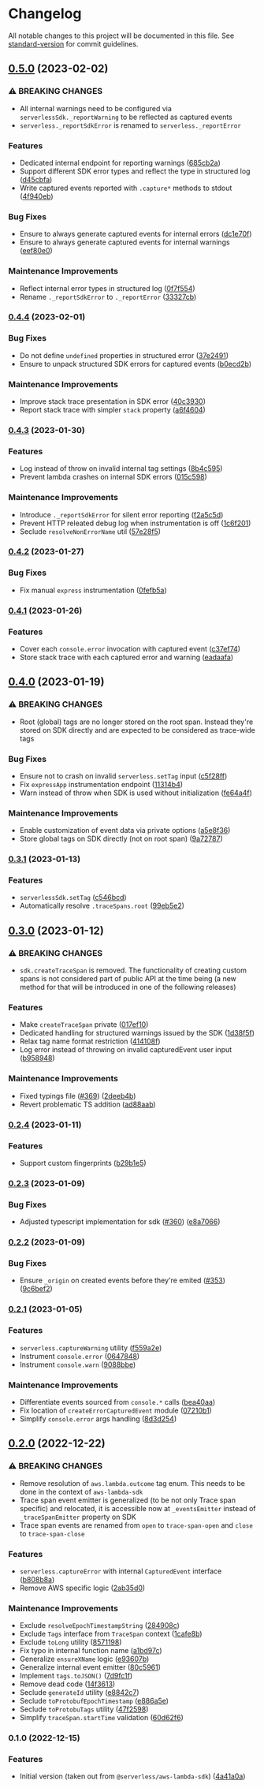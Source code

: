 # Changelog

All notable changes to this project will be documented in this file. See [standard-version](https://github.com/conventional-changelog/standard-version) for commit guidelines.

## [0.5.0](https://github.com/serverless/console/compare/@serverless/sdk@0.4.4...@serverless/sdk@0.5.0) (2023-02-02)

### ⚠ BREAKING CHANGES

- All internal warnings need to be configured via `serverlessSdk._reportWarning` to be reflected as captured events
- `serverless._reportSdkError` is renamed to `serverless._reportError`

### Features

- Dedicated internal endpoint for reporting warnings ([685cb2a](https://github.com/serverless/console/commit/685cb2a7a24313c01d961fa6d26d7547b6b1c93d))
- Support different SDK error types and reflect the type in structured log ([d45cbfa](https://github.com/serverless/console/commit/d45cbfaa7950927aa920992ab8444d3d666553b5))
- Write captured events reported with `.capture*` methods to stdout ([4f940eb](https://github.com/serverless/console/commit/4f940ebacab518e71fa60eafd17d511144a7f353))

### Bug Fixes

- Ensure to always generate captured events for internal errors ([dc1e70f](https://github.com/serverless/console/commit/dc1e70f9ff21c6ca30492869294c219e2faa01ac))
- Ensure to always generate captured events for internal warnings ([eef80e0](https://github.com/serverless/console/commit/eef80e06a086dc3c1af20b75803abcc8b9a94666))

### Maintenance Improvements

- Reflect internal error types in structured log ([0f7f554](https://github.com/serverless/console/commit/0f7f554a069ba7660d80acada2309246b59a2438))
- Rename `._reportSdkError` to `._reportError` ([33327cb](https://github.com/serverless/console/commit/33327cbe0ddcf5daf60c7217f35f2f3f41a34c62))

### [0.4.4](https://github.com/serverless/console/compare/@serverless/sdk@0.4.3...@serverless/sdk@0.4.4) (2023-02-01)

### Bug Fixes

- Do not define `undefined` properties in structured error ([37e2491](https://github.com/serverless/console/commit/37e2491b9c0baa8ea606db1d1e595bccbb9e6d8a))
- Ensure to unpack structured SDK errors for captured events ([b0ecd2b](https://github.com/serverless/console/commit/b0ecd2ba17eb6cb4b238b6518f7c1f0c882b2be1))

### Maintenance Improvements

- Improve stack trace presentation in SDK error ([40c3930](https://github.com/serverless/console/commit/40c3930796b8783bfbc565df9182d7f2c977138a))
- Report stack trace with simpler `stack` property ([a6f4604](https://github.com/serverless/console/commit/a6f46040e987524616f79088f90107df274224e5))

### [0.4.3](https://github.com/serverless/console/compare/@serverless/sdk@0.4.2...@serverless/sdk@0.4.3) (2023-01-30)

### Features

- Log instead of throw on invalid internal tag settings ([8b4c595](https://github.com/serverless/console/commit/8b4c595564cf082661bb9cfc7ff6e9e2c32df2ab))
- Prevent lambda crashes on internal SDK errors ([015c598](https://github.com/serverless/console/commit/015c598d6f9e76235bf25186108074c5ab0d7edc))

### Maintenance Improvements

- Introduce `._reportSdkError` for silent error reporting ([f2a5c5d](https://github.com/serverless/console/commit/f2a5c5db366283c55cfe8a1fbc0fadc5a1344b3d))
- Prevent HTTP releated debug log when instrumentation is off ([1c6f201](https://github.com/serverless/console/commit/1c6f201889d3d1e6d2d3939763b2d8740e7faa34))
- Seclude `resolveNonErrorName` util ([57e28f5](https://github.com/serverless/console/commit/57e28f53896ba816a96744633f73126f7fb5e75d))

### [0.4.2](https://github.com/serverless/console/compare/@serverless/sdk@0.4.1...@serverless/sdk@0.4.2) (2023-01-27)

### Bug Fixes

- Fix manual `express` instrumentation ([0fefb5a](https://github.com/serverless/console/commit/0fefb5a202321369599db4cb0687e12f1e122c46))

### [0.4.1](https://github.com/serverless/console/compare/@serverless/sdk@0.4.0...@serverless/sdk@0.4.1) (2023-01-26)

### Features

- Cover each `console.error` invocation with captured event ([c37ef74](https://github.com/serverless/console/commit/c37ef74094d8012570364572be69eaf633b44227))
- Store stack trace with each captured error and warning ([eadaafa](https://github.com/serverless/console/commit/eadaafa7f8b3258996e5a16d826bada94fa7f85c))

## [0.4.0](https://github.com/serverless/console/compare/@serverless/sdk@0.3.1...@serverless/sdk@0.4.0) (2023-01-19)

### ⚠ BREAKING CHANGES

- Root (global) tags are no longer stored on the root span. Instead they're stored on SDK directly and are expected to be considered as trace-wide tags

### Bug Fixes

- Ensure not to crash on invalid `serverless.setTag` input ([c5f28ff](https://github.com/serverless/console/commit/c5f28ff552fc023c24819e24ec90a88ff00d4d73))
- Fix `expressApp` instrumentation endpoint ([11314b4](https://github.com/serverless/console/commit/11314b434b4d62f6e7dde25a9ca8a09e6f584fde))
- Warn instead of throw when SDK is used without initialization ([fe64a4f](https://github.com/serverless/console/commit/fe64a4f53529285e89a64f7d50ec9528a3c4ce57))

### Maintenance Improvements

- Enable customization of event data via private options ([a5e8f36](https://github.com/serverless/console/commit/a5e8f365ad8e4e700ffb31e47a1f9bd7bba2af2c))
- Store global tags on SDK directly (not on root span) ([9a72787](https://github.com/serverless/console/commit/9a727875ac4f694552d987a346473a09191104ce))

### [0.3.1](https://github.com/serverless/console/compare/@serverless/sdk@0.3.0...@serverless/sdk@0.3.1) (2023-01-13)

### Features

- `serverlessSdk.setTag` ([c546bcd](https://github.com/serverless/console/commit/c546bcd85bc8ee6d77926ad655c2696eea270ef1))
- Automatically resolve `.traceSpans.root` ([99eb5e2](https://github.com/serverless/console/commit/99eb5e2f20cd60c3e99c75d7e33e70845ef7f9b2))

## [0.3.0](https://github.com/serverless/console/compare/@serverless/sdk@0.2.4...@serverless/sdk@0.3.0) (2023-01-12)

### ⚠ BREAKING CHANGES

- `sdk.createTraceSpan` is removed. The functionality of creating custom spans is not considered part of public API at the time being (a new method for that will be introduced in one of the following releases)

### Features

- Make `createTraceSpan` private ([017ef10](https://github.com/serverless/console/commit/017ef109c1f6ad23adb6b020121b41a4ca539d35))
- Dedicated handling for structured warnings issued by the SDK ([1d38f5f](https://github.com/serverless/console/commit/1d38f5f59e435139ad7fac3c27f30e861cc3fdf2))
- Relax tag name format restriction ([414108f](https://github.com/serverless/console/commit/414108f57dbeb7189c000fb20bc0ac177e85bbfb))
- Log error instead of throwing on invalid capturedEvent user input ([b958948](https://github.com/serverless/console/commit/b958948fa7396a3e26a16606b2bcd98c652bb4fa))

### Maintenance Improvements

- Fixed typings file ([#369](https://github.com/serverless/console/issues/369)) ([2deeb4b](https://github.com/serverless/console/commit/2deeb4b49b196eadde6ca85fc87f7fb9c00f453c))
- Revert problematic TS addition ([ad88aab](https://github.com/serverless/console/commit/ad88aab5c2ff39429ddbe56804c34192e1b3b4d0))

### [0.2.4](https://github.com/serverless/console/compare/@serverless/sdk@0.2.3...@serverless/sdk@0.2.4) (2023-01-11)

### Features

- Support custom fingerprints ([b29b1e5](https://github.com/serverless/console/commit/b29b1e5bb430a8909dc77d536602b8986c904d3b))

### [0.2.3](https://github.com/serverless/console/compare/@serverless/sdk@0.2.2...@serverless/sdk@0.2.3) (2023-01-09)

### Bug Fixes

- Adjusted typescript implementation for sdk ([#360](https://github.com/serverless/console/issues/360)) ([e8a7066](https://github.com/serverless/console/commit/e8a7066b7c02833a00d38aa8b8456d0e26b417a9))

### [0.2.2](https://github.com/serverless/console/compare/@serverless/sdk@0.2.1...@serverless/sdk@0.2.2) (2023-01-09)

### Bug Fixes

- Ensure `_origin` on created events before they're emited ([#353](https://github.com/serverless/console/issues/353)) ([9c6bef2](https://github.com/serverless/console/commit/9c6bef28c57c41cb838ee0c95733809882f7150d))

### [0.2.1](https://github.com/serverless/console/compare/@serverless/sdk@0.2.0...@serverless/sdk@0.2.1) (2023-01-05)

### Features

- `serverless.captureWarning` utility ([f559a2e](https://github.com/serverless/console/commit/f559a2ed11301cdb6b7f9a9577ff22f804eac881))
- Instrument `console.error` ([0647848](https://github.com/serverless/console/commit/0647848572a0c5a8405fe29c289487bda2d476d5))
- Instrument `console.warn` ([9088bbe](https://github.com/serverless/console/commit/9088bbe1ba8e18649d0d5cce9867090275ef7a3f))

### Maintenance Improvements

- Differentiate events sourced from `console.*` calls ([bea40aa](https://github.com/serverless/console/commit/bea40aa8f7fd234c70f0b9e7e59c1c9b8304190a))
- Fix location of `createErrorCapturedEvent` module ([07210b1](https://github.com/serverless/console/commit/07210b121957658b6f854a82dd6a652e1401bcb3))
- Simplify `console.error` args handling ([8d3d254](https://github.com/serverless/console/commit/8d3d254a046b8ed65251526b11a994393c871257))

## [0.2.0](https://github.com/serverless/console/compare/@serverless/sdk@0.1.0...@serverless/sdk@0.2.0) (2022-12-22)

### ⚠ BREAKING CHANGES

- Remove resolution of `aws.lambda.outcome` tag enum. This needs to be done in the context of `aws-lambda-sdk`
- Trace span event emitter is generalized (to be not only Trace span specific) and relocated, it is accessible now at `_eventsEmitter` instead of `_traceSpanEmitter` property on SDK
- Trace span events are renamed from `open` to `trace-span-open` and `close` to `trace-span-close`

### Features

- `serverless.captureError` with internal `CapturedEvent` interface ([b808b8a](https://github.com/serverless/console/commit/b808b8aecb29e862a5b13365b2a6160f169a6cdd))
- Remove AWS specific logic ([2ab35d0](https://github.com/serverless/console/commit/2ab35d0961b59191acbc090df21c4c0ada736c04))

### Maintenance Improvements

- Exclude `resolveEpochTimestampString` ([284908c](https://github.com/serverless/console/commit/284908ced51271bafd81f23777dcf03e609330a8))
- Exclude `Tags` interface from `TraceSpan` context ([1cafe8b](https://github.com/serverless/console/commit/1cafe8b976fd67394cb25ea1f1e3ad6038586c1c))
- Exclude `toLong` utility ([8571198](https://github.com/serverless/console/commit/8571198206d8bb8a9523ef5b103b7353c815c78c))
- Fix typo in internal function name ([a1bd97c](https://github.com/serverless/console/commit/a1bd97c06d52f0faba99f93e81552fa5ca6f18c4))
- Generalize `ensureXName` logic ([e93607b](https://github.com/serverless/console/commit/e93607b91452fc5f4ad8f068c79755a2c90fe3dd))
- Generalize internal event emitter ([80c5961](https://github.com/serverless/console/commit/80c5961a981959f5fce060a9e882fd6c952b8ddf))
- Implement `tags.toJSON()` ([7d9fc1f](https://github.com/serverless/console/commit/7d9fc1f619c005a9e99628fa310a7d38a8af2d5c))
- Remove dead code ([14f3613](https://github.com/serverless/console/commit/14f3613c73788885f627f36be483b2ec574bd486))
- Seclude `generateId` utility ([e8842c7](https://github.com/serverless/console/commit/e8842c734714cb6c21b598b6d4f088f4769d5f5a))
- Seclude `toProtobufEpochTimestamp` ([e886a5e](https://github.com/serverless/console/commit/e886a5e88e2c6e2f8496d48df1d433cb4018b66b))
- Seclude `toProtobuTags` utility ([47f2598](https://github.com/serverless/console/commit/47f2598a8dd15a05cd8f3dc69964536c02f531a4))
- Simplify `traceSpan.startTime` validation ([60d62f6](https://github.com/serverless/console/commit/60d62f66daa5914066722686215ad09d40427af4))

### 0.1.0 (2022-12-15)

### Features

- Initial version (taken out from `@serverless/aws-lambda-sdk`) ([4a41a0a](https://github.com/serverless/console/commit/4a41a0af11996c8c8fb83ebdbe3d96fb243998c9))
